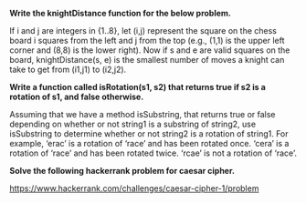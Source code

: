**Write the knightDistance function for the below problem.**

If i and j are integers in {1..8}, let (i,j) represent the square on the chess board i squares from the left and j from the top (e.g., (1,1) is the upper left corner and (8,8) is the lower right). Now if s and e are valid squares on the board,  knightDistance(s, e) is the smallest number of moves a knight can take to get from (i1,j1) to (i2,j2).

**Write a function called isRotation(s1, s2) that returns true if s2 is a rotation of s1, and false otherwise.**

Assuming that we have a method isSubstring, that returns true or false depending on whether or not string1 is a substring of string2, use isSubstring to determine whether or not string2 is a rotation of string1. For example, ‘erac’ is a rotation of ‘race’ and has been rotated once. ‘cera’ is a rotation of ‘race’ and has been rotated twice. ‘rcae’ is not a rotation of ‘race’.

**Solve the following hackerrank problem for caesar cipher.**

https://www.hackerrank.com/challenges/caesar-cipher-1/problem
